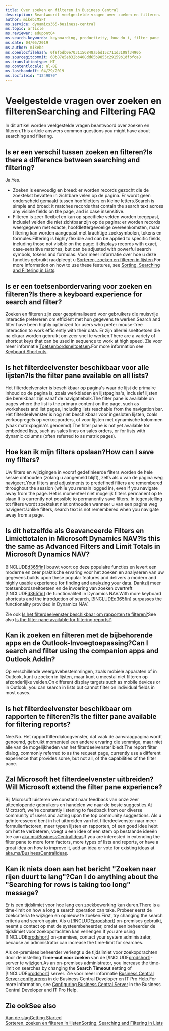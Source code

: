 ```yaml
---
title: Over zoeken en filteren in Business Central
description: Beantwoordt veelgestelde vragen over zoeken en filteren.
author: mikebcMSFT
ms.service: dynamics365-business-central
ms.topic: article
ms.reviewer: edupont04
ms.search.keywords: keyboarding, productivity, how do i, filter pane
ms.date: 04/05/2019
ms.author: mikebc
ms.openlocfilehash: 0f9f5db0e7031156848a5bd15c711d3108f3490b
ms.sourcegitcommit: 60b87e5eb32bb408dd65b9855c29159b1dfbfca8
ms.translationtype: HT
ms.contentlocale: nl-BE
ms.lasthandoff: 04/29/2019
ms.locfileid: "1249070"
---
```

# <a name="searching-and-filtering-faq"></a><span data-ttu-id="be7dc-103">Veelgestelde vragen over zoeken en filteren</span><span class="sxs-lookup"><span data-stu-id="be7dc-103">Searching and Filtering FAQ</span></span>
<span data-ttu-id="be7dc-104">In dit artikel worden veelgestelde vragen beantwoord over zoeken en filteren.</span><span class="sxs-lookup"><span data-stu-id="be7dc-104">This article answers common questions you might have about searching and filtering.</span></span>

## <a name="is-there-a-difference-between-searching-and-filtering"></a><span data-ttu-id="be7dc-105">Is er een verschil tussen zoeken en filteren?</span><span class="sxs-lookup"><span data-stu-id="be7dc-105">Is there a difference between searching and filtering?</span></span>
<span data-ttu-id="be7dc-106">Ja.</span><span class="sxs-lookup"><span data-stu-id="be7dc-106">Yes.</span></span>
- <span data-ttu-id="be7dc-107">Zoeken is eenvoudig en breed: er worden records gezocht die de zoektekst bevatten in zichtbare velen op de pagina. Er wordt geen onderscheid gemaakt tussen hoofdletters en kleine letters.</span><span class="sxs-lookup"><span data-stu-id="be7dc-107">Search is simple and broad: it matches records that contain the search text across any visible fields on the page, and is case insensitive.</span></span>
- <span data-ttu-id="be7dc-108">Filteren is zeer flexibel en kan op specifieke velden worden toegepast, inclusief velden die niet zichtbaar zijn op de pagina: er worden records weergegeven met exacte, hoofdlettergevoelige overeenkomsten, maar filtering kan worden aangepast met krachtige zoeksymbolen, tokens en formules.</span><span class="sxs-lookup"><span data-stu-id="be7dc-108">Filtering is highly flexible and can be applied to specific fields, including those not visible on the page: it displays records with exact, case-sensitive matches, but can be adjusted with powerful search symbols, tokens and formulas.</span></span> <span data-ttu-id="be7dc-109">Voor meer informatie over hoe u deze functies gebruikt raadpleegt u [Sorteren, zoeken en filteren in lijsten](ui-enter-criteria-filters.md).</span><span class="sxs-lookup"><span data-stu-id="be7dc-109">For more information on how to use these features, see [Sorting, Searching and Filtering in Lists](ui-enter-criteria-filters.md).</span></span>

## <a name="is-there-a-keyboard-experience-for-search-and-filter"></a><span data-ttu-id="be7dc-110">Is er een toetsenbordervaring voor zoeken en filteren?</span><span class="sxs-lookup"><span data-stu-id="be7dc-110">Is there a keyboard experience for search and filter?</span></span>
<span data-ttu-id="be7dc-111">Zoeken en filteren zijn zeer geoptimaliseerd voor gebruikers die muisvrije interactie prefereren om efficiënt met hun gegevens te werken.</span><span class="sxs-lookup"><span data-stu-id="be7dc-111">Search and filter have been highly optimized for users who prefer mouse-free interaction to work efficiently with their data.</span></span> <span data-ttu-id="be7dc-112">Er zijn allerlei sneltoetsen die na elkaar worden gebruikt om zeer snel te werken.</span><span class="sxs-lookup"><span data-stu-id="be7dc-112">There are a variety of shortcut keys that can be used in sequence to work at high speed.</span></span> <span data-ttu-id="be7dc-113">Zie voor meer informatie [Toetsenbordsneltoetsen](keyboard-shortcuts.md#KeyboardFilter).</span><span class="sxs-lookup"><span data-stu-id="be7dc-113">For more information see [Keyboard Shortcuts](keyboard-shortcuts.md#KeyboardFilter).</span></span>

## <a name="is-the-filter-pane-available-on-all-lists"></a><span data-ttu-id="be7dc-114">Is het filterdeelvenster beschikbaar voor alle lijsten?</span><span class="sxs-lookup"><span data-stu-id="be7dc-114">Is the filter pane available on all lists?</span></span>
<span data-ttu-id="be7dc-115">Het filterdeelvenster is beschikbaar op pagina's waar de lijst de primaire inhoud op de pagina is, zoals werkbladen en lijstpagina's, inclusief lijsten die bereikbaar zijn vanaf de navigatiebalk.</span><span class="sxs-lookup"><span data-stu-id="be7dc-115">The filter pane is available on pages where the list is the primary content on the page, such as worksheets and list pages, including lists reachable from the navigation bar.</span></span> <span data-ttu-id="be7dc-116">Het filterdeelvenster is nog niet beschikbaar voor ingesloten lijsten, zoals verkoopregels op verkooporders, of voor lijsten met dynamische kolommen (vaak matrixpagina's genoemd).</span><span class="sxs-lookup"><span data-stu-id="be7dc-116">The filter pane is not yet available for embedded lists, such as sales lines on sales orders, or for lists with dynamic columns (often referred to as matrix pages).</span></span>

## <a name="how-can-i-save-my-filters"></a><span data-ttu-id="be7dc-117">Hoe kan ik mijn filters opslaan?</span><span class="sxs-lookup"><span data-stu-id="be7dc-117">How can I save my filters?</span></span>

<span data-ttu-id="be7dc-118">Uw filters en wijzigingen in vooraf gedefinieerde filters worden de hele sessie onthouden (zolang u aangemeld blijft), zelfs als u van de pagina weg navigeert.</span><span class="sxs-lookup"><span data-stu-id="be7dc-118">Your filters and adjustments to predefined filters are remembered throughout the session (while you remain logged in), even if you navigate away from the page.</span></span> <span data-ttu-id="be7dc-119">Het is momenteel niet mogelijk filters permanent op te slaan.</span><span class="sxs-lookup"><span data-stu-id="be7dc-119">It is currently not possible to permanently save filters.</span></span> <span data-ttu-id="be7dc-120">In tegenstelling tot filters wordt zoektekst niet onthouden wanneer u van een pagina weg navigeert.</span><span class="sxs-lookup"><span data-stu-id="be7dc-120">Unlike filters, search text is not remembered when you navigate away from a page.</span></span>

## <a name="is-this-the-same-as-advanced-filters-and-limit-totals-in-microsoft-dynamics-nav"></a><span data-ttu-id="be7dc-121">Is dit hetzelfde als Geavanceerde Filters en Limiettotalen in Microsoft Dynamics NAV?</span><span class="sxs-lookup"><span data-stu-id="be7dc-121">Is this the same as Advanced Filters and Limit Totals in Microsoft Dynamics NAV?</span></span>

[!INCLUDE[d365fin](includes/d365fin_md.md)] <span data-ttu-id="be7dc-122">bouwt voort op deze populaire functies en levert een moderne en zeer praktische ervaring voor het zoeken en analyseren van uw gegevens.</span><span class="sxs-lookup"><span data-stu-id="be7dc-122">builds upon these popular features and delivers a modern and highly usable experience for finding and analyzing your data.</span></span> <span data-ttu-id="be7dc-123">Dankzij meer toetsenbordsneltoetsen en de invoering van zoeken overtreft [!INCLUDE[d365fin](includes/d365fin_md.md)] de functionaliteit in Dynamics NAV.</span><span class="sxs-lookup"><span data-stu-id="be7dc-123">With more keyboard shortcuts and the introduction of search, [!INCLUDE[d365fin](includes/d365fin_md.md)] surpasses the functionality provided in Dynamics NAV.</span></span>  

<span data-ttu-id="be7dc-124">Zie ook [Is het filterdeelvenster beschikbaar om rapporten te filteren?](#is-the-filter-pane-available-for-filtering-reports)</span><span class="sxs-lookup"><span data-stu-id="be7dc-124">See also [Is the filter pane available for filtering reports?](#is-the-filter-pane-available-for-filtering-reports).</span></span>  

## <a name="can-i-search-and-filter-using-the-companion-apps-and-outlook-addin"></a><span data-ttu-id="be7dc-125">Kan ik zoeken en filteren met de bijbehorende apps en de Outlook-Invoegtoepassing?</span><span class="sxs-lookup"><span data-stu-id="be7dc-125">Can I search and filter using the companion apps and Outlook AddIn?</span></span>
<span data-ttu-id="be7dc-126">Op verschillende weergavebestemmingen, zoals mobiele apparaten of in Outlook, kunt u zoeken in lijsten, maar kunt u meestal niet filteren op afzonderlijke velden.</span><span class="sxs-lookup"><span data-stu-id="be7dc-126">On different display targets such as mobile devices or in Outlook, you can search in lists but cannot filter on individual fields in most cases.</span></span>

## <a name="is-the-filter-pane-available-for-filtering-reports"></a><span data-ttu-id="be7dc-127">Is het filterdeelvenster beschikbaar om rapporten te filteren?</span><span class="sxs-lookup"><span data-stu-id="be7dc-127">Is the filter pane available for filtering reports?</span></span>
<span data-ttu-id="be7dc-128">Nee.</span><span class="sxs-lookup"><span data-stu-id="be7dc-128">No.</span></span> <span data-ttu-id="be7dc-129">Het rapportfilterdialoogvenster, dat vaak de aanvraagpagina wordt genoemd, gebruikt momenteel een andere ervaring die sommige, maar niet alle van de mogelijkheden van het filterdeelvenster biedt.</span><span class="sxs-lookup"><span data-stu-id="be7dc-129">The report filter dialog, commonly referred to as the request page, currently use a different experience that provides some, but not all, of the capabilities of the filter pane.</span></span>

## <a name="will-microsoft-extend-the-filter-pane-experience"></a><span data-ttu-id="be7dc-130">Zal Microsoft het filterdeelvenster uitbreiden?</span><span class="sxs-lookup"><span data-stu-id="be7dc-130">Will Microsoft extend the filter pane experience?</span></span>
<span data-ttu-id="be7dc-131">Bij Microsoft luisteren we constant naar feedback van onze zeer uiteenlopende gebruikers en handelen we naar de beste suggesties.</span><span class="sxs-lookup"><span data-stu-id="be7dc-131">At Microsoft, we're constantly listening to feedback from our diverse community of users and acting upon the top community suggestions.</span></span> <span data-ttu-id="be7dc-132">Als u geïnteresseerd bent in het uitbreiden van het filterdeelvenster naar meer formulierfactoren, meer typen lijsten en rapporten, of een goed idee hebt om het te verbeteren, voegt u een idee of een stem op bestaande ideeën toe aan [aka.ms/BusinessCentralIdeas](https://aka.ms/businesscentralideas)</span><span class="sxs-lookup"><span data-stu-id="be7dc-132">If you are interested in extending the filter pane to more form factors, more types of lists and reports, or have a great idea on how to improve it, add an idea or vote for existing ideas at [aka.ms/BusinessCentralIdeas](https://aka.ms/businesscentralideas).</span></span>

## <a name="can-i-do-anything-about-the-searching-for-rows-is-taking-too-long-message"></a><span data-ttu-id="be7dc-133">Kan ik niets doen aan het bericht "Zoeken naar rijen duurt te lang"?</span><span class="sxs-lookup"><span data-stu-id="be7dc-133">Can I do anything about the "Searching for rows is taking too long" message?</span></span>

<span data-ttu-id="be7dc-134">Er is een tijdslimiet voor hoe lang een zoekbewerking kan duren.</span><span class="sxs-lookup"><span data-stu-id="be7dc-134">There is a time-limit on how a long a search operation can take.</span></span> <span data-ttu-id="be7dc-135">Probeer eerst de zoekcriteria te wijzigen en opnieuw te zoeken.</span><span class="sxs-lookup"><span data-stu-id="be7dc-135">First, try changing the search criteria and search again.</span></span> <span data-ttu-id="be7dc-136">Als u [!INCLUDE[prodshort](includes/prodshort.md)] on-premises gebruikt, neemt u contact op met de systeembeheerder, omdat een beheerder de tijdslimiet voor zoekopdrachten kan verlengen.</span><span class="sxs-lookup"><span data-stu-id="be7dc-136">If you are using [!INCLUDE[prodshort](includes/prodshort.md)] on-premises, contact your system administrator, because an administrator can increase the time-limit for searches.</span></span>

<span data-ttu-id="be7dc-137">Als on-premises beheerder verlengt u de tijdslimiet voor zoekopdrachten door de instelling **Time-out voor zoeken** van de [!INCLUDE[prodshort](includes/prodshort.md)]-server te wijzigen.</span><span class="sxs-lookup"><span data-stu-id="be7dc-137">As an on-premises administrator, you increase the time-limit on searches by changing the **Search Timeout** setting of [!INCLUDE[prodshort](includes/prodshort.md)] server.</span></span> <span data-ttu-id="be7dc-138">Zie voor meer informatie [Business Central Server configureren](https://docs.microsoft.com/en-us/dynamics365/business-central/dev-itpro/administration/configure-server-instance?#Database) in de Business Central Developer en IT Pro Help.</span><span class="sxs-lookup"><span data-stu-id="be7dc-138">For more information, see [Configuring Business Central Server](https://docs.microsoft.com/en-us/dynamics365/business-central/dev-itpro/administration/configure-server-instance?#Database) in the Business Central Developer and IT Pro Help.</span></span>

## <a name="see-also"></a><span data-ttu-id="be7dc-139">Zie ook</span><span class="sxs-lookup"><span data-stu-id="be7dc-139">See also</span></span>

[<span data-ttu-id="be7dc-140">Aan de slag</span><span class="sxs-lookup"><span data-stu-id="be7dc-140">Getting Started</span></span>](product-get-started.md)  
[<span data-ttu-id="be7dc-141">Sorteren, zoeken en filteren in lijsten</span><span class="sxs-lookup"><span data-stu-id="be7dc-141">Sorting, Searching and Filtering in Lists</span></span>](ui-enter-criteria-filters.md)  
